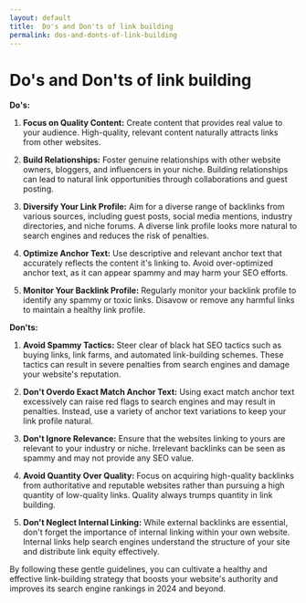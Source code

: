 ```yaml
---
layout: default
title:  Do's and Don'ts of link building
permalink: dos-and-donts-of-link-building
---
```


<h1>Do's and Don'ts of link building</h1>

**Do's:**

1. **Focus on Quality Content:** Create content that provides real value to your audience. High-quality, relevant content naturally attracts links from other websites.

2. **Build Relationships:** Foster genuine relationships with other website owners, bloggers, and influencers in your niche. Building relationships can lead to natural link opportunities through collaborations and guest posting.

3. **Diversify Your Link Profile:** Aim for a diverse range of backlinks from various sources, including guest posts, social media mentions, industry directories, and niche forums. A diverse link profile looks more natural to search engines and reduces the risk of penalties.

4. **Optimize Anchor Text:** Use descriptive and relevant anchor text that accurately reflects the content it's linking to. Avoid over-optimized anchor text, as it can appear spammy and may harm your SEO efforts.

5. **Monitor Your Backlink Profile:** Regularly monitor your backlink profile to identify any spammy or toxic links. Disavow or remove any harmful links to maintain a healthy link profile.

**Don'ts:**

1. **Avoid Spammy Tactics:** Steer clear of black hat SEO tactics such as buying links, link farms, and automated link-building schemes. These tactics can result in severe penalties from search engines and damage your website's reputation.

2. **Don't Overdo Exact Match Anchor Text:** Using exact match anchor text excessively can raise red flags to search engines and may result in penalties. Instead, use a variety of anchor text variations to keep your link profile natural.

3. **Don't Ignore Relevance:** Ensure that the websites linking to yours are relevant to your industry or niche. Irrelevant backlinks can be seen as spammy and may not provide any SEO value.

4. **Avoid Quantity Over Quality:** Focus on acquiring high-quality backlinks from authoritative and reputable websites rather than pursuing a high quantity of low-quality links. Quality always trumps quantity in link building.

5. **Don't Neglect Internal Linking:** While external backlinks are essential, don't forget the importance of internal linking within your own website. Internal links help search engines understand the structure of your site and distribute link equity effectively.

By following these gentle guidelines, you can cultivate a healthy and effective link-building strategy that boosts your website's authority and improves its search engine rankings in 2024 and beyond.